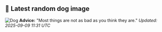 ## 🐶 Latest random dog image
![Dog](https://images.dog.ceo/breeds/wolfhound-irish/n02090721_3398.jpg)
**Advice:** "Most things are not as bad as you think they are."
*Updated: 2025-09-09 11:31 UTC*
